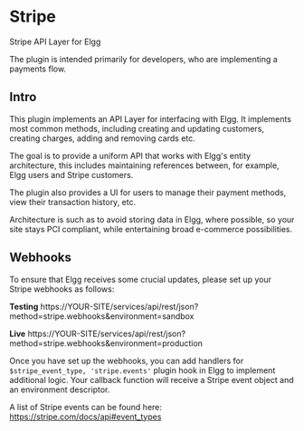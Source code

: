 Stripe
======

Stripe API Layer for Elgg

The plugin is intended primarily for developers, who are implementing a payments
flow.

## Intro

This plugin implements an API Layer for interfacing with Elgg. It implements
most common methods, including creating and updating customers, creating charges,
adding and removing cards etc.

The goal is to provide a uniform API that works with Elgg's entity architecture,
this includes maintaining references between, for example, Elgg users and Stripe
customers.

The plugin also provides a UI for users to manage their payment methods, view
their transaction history, etc.

Architecture is such as to avoid storing data in Elgg, where possible, so your
site stays PCI compliant, while entertaining broad e-commerce possibilities.



## Webhooks

To ensure that Elgg receives some crucial updates, please set up your Stripe
webhooks as follows:

**Testing**
https://YOUR-SITE/services/api/rest/json?method=stripe.webhooks&environment=sandbox

**Live**
https://YOUR-SITE/services/api/rest/json?method=stripe.webhooks&environment=production


Once you have set up the webhooks, you can add handlers for ```$stripe_event_type, 'stripe.events'```
plugin hook in Elgg to implement additional logic. Your callback function will
receive a Stripe event object and an environment descriptor.

A list of Stripe events can be found here:
https://stripe.com/docs/api#event_types

